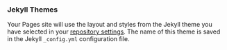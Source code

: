### Jekyll Themes

Your Pages site will use the layout and styles from the Jekyll theme you have selected in your [repository settings](https://github.com/tjs101/ios.github.io/settings). The name of this theme is saved in the Jekyll `_config.yml` configuration file.

